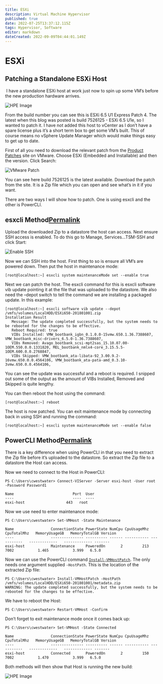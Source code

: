 ```yaml
---
title: ESXi
description: Virtual Machine Hypervisor
published: true
date: 2022-07-25T13:37:12.115Z
tags: Hypervisor, Software
editor: markdown
dateCreated: 2022-09-09T04:44:01.149Z
---
```

# ESXi

## Patching a Standalone ESXi Host

 I have a standalone ESXi host at work just now to spin up some VM’s before the new production hardware arrives.

![HPE Image](https://www.vgemba.net/assets/images/Build-Number-01.png)

From the build number you can see this is ESXi 6.5 U1 Express Patch 4. The latest when this blog was posted is build 7526125 - ESXi 6.5 U1e, so I wanted to patch it. I have not added this host to vCenter as I don’t have a spare license plus it’s a short term box to get some VM’s built. This of course means no vSphere Update Manager which would make things easy to get up to date.

First of all you need to download the relevant patch from the [Product Patches](https://my.vmware.com/group/vmware/patch#search) site on VMware. Choose ESXi (Embedded and Installable) and then the version. Click Search:

![VMware Patch](https://www.vgemba.net/assets/images/VMware-Patch-01.png)

You can see here build 7526125 is the latest available. Download the patch from the site. It is a Zip file which you can open and see what’s in it if you want.

There are two ways I will show how to patch. One is using esxcli and the other is PowerCLI.

## esxcli Method[Permalink](https://www.vgemba.net/vmware/Patching-Standalone-ESXi-Host/#esxcli-method "Permalink")

Upload the downloaded Zip to a datastore the host can access. Next ensure SSH access is enabled. To do this go to Manage, Services…TSM-SSH and click Start:

![Enable SSH](https://www.vgemba.net/assets/images/Enable-SSH.png)

Now we can SSH into the host. First thing to so is ensure all VM’s are powered down. Then put the host in maintenance mode:

```
[root@localhost:~] esxcli system maintenanceMode set --enable true
```

Next we can patch the host. The esxcli command for this is esxcli software vib update pointing it at the file that was uploaded to the datastore. We also need the –depot switch to tell the command we are installing a packaged update. In this example:

```
[root@localhost:~] esxcli software vib update --depot /vmfs/volumes/LocalHDD/ESXi650-201801001.zip
Installation Result
   Message: The update completed successfully, but the system needs to be rebooted for the changes to be effective.
   Reboot Required: true
   VIBs Installed: VMW_bootbank_igbn_0.1.0.0-15vmw.650.1.36.7388607, VMW_bootbank_misc-drivers_6.5.0-1.36.7388607, 
   VIBs Removed: Avago_bootbank_scsi-mpt2sas_15.10.07.00-1OEM.550.0.0.1331820, MEL_bootbank_nmlx4-core_3.15.5.5-1OEM.600.0.0.2768847, 
   VIBs Skipped: VMW_bootbank_ata-libata-92_3.00.9.2-16vmw.650.0.0.4564106, VMW_bootbank_ata-pata-amd_0.3.10-3vmw.650.0.0.4564106,
```

You can see the update was successful and a reboot is required. I snipped out some of the output as the amount of VIBs Installed, Removed and Skipped is quite lengthy.

You can then reboot the host using the command:

```
[root@localhost:~] reboot
```

The host is now patched. You can exit maintenance mode by connecting back in using SSH and running the command:

```
[root@localhost:~] esxcli system maintenanceMode set --enable false
```

## PowerCLI Method[Permalink](https://www.vgemba.net/vmware/Patching-Standalone-ESXi-Host/#powercli-method "Permalink")

There is a key difference when using PowerCLI in that you need to extract the Zip file before it’s uploaded to the datastore. So extract the Zip file to a datastore the Host can access.

Now we need to connect to the Host in PowerCLI:

```
PS C:\Users\cwestwater> Connect-VIServer -Server esxi-host -User root -Password Password1

Name                           Port  User
----                           ----  ----
esxi-host                   443   root
```

Now we use need to enter maintenance mode:

```
PS C:\Users\cwestwater> Set-VMHost -State Maintenance

Name                 ConnectionState PowerState NumCpu CpuUsageMhz CpuTotalMhz   MemoryUsageGB   MemoryTotalGB Version
----                 --------------- ---------- ------ ----------- -----------   -------------   ------------- -------
esxi-host            Maintenance     PoweredOn       2         213        7002           1.465           3.999   6.5.0
```

Now we can use the PowerCLI command [`Install-VMHostPatch`](https://www.vmware.com/support/developer/windowstoolkit/wintk40u1/html/Install-VMHostPatch.html). The only needs one argument supplied `-HostPath`. This is the location of the extracted Zip file:

```
PS C:\Users\cwestwater> Install-VMHostPatch -HostPath /vmfs/volumes/LocalHDD/ESXi650-201801001/metadata.zip
WARNING: The update completed successfully, but the system needs to be rebooted for the changes to be effective.
```

We have to reboot the Host:

```
PS C:\Users\cwestwater> Restart-VMHost -Confirm
```

Don’t forget to exit maintenance mode once it comes back up:

```
PS C:\Users\cwestwater> Set-VMHost -State Connected

Name                 ConnectionState PowerState NumCpu CpuUsageMhz CpuTotalMhz   MemoryUsageGB   MemoryTotalGB Version
----                 --------------- ---------- ------ ----------- -----------   -------------   ------------- -------
esxi-host            Connected       PoweredOn       2         150        7002           1.470           3.999   6.5.0
```

Both methods will then show that Host is running the new build:

![HPE Image](https://www.vgemba.net/assets/images/Build-Number-02.png)